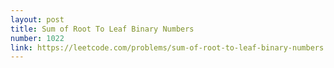 ```yaml
---
layout: post
title: Sum of Root To Leaf Binary Numbers
number: 1022
link: https://leetcode.com/problems/sum-of-root-to-leaf-binary-numbers
---
```

